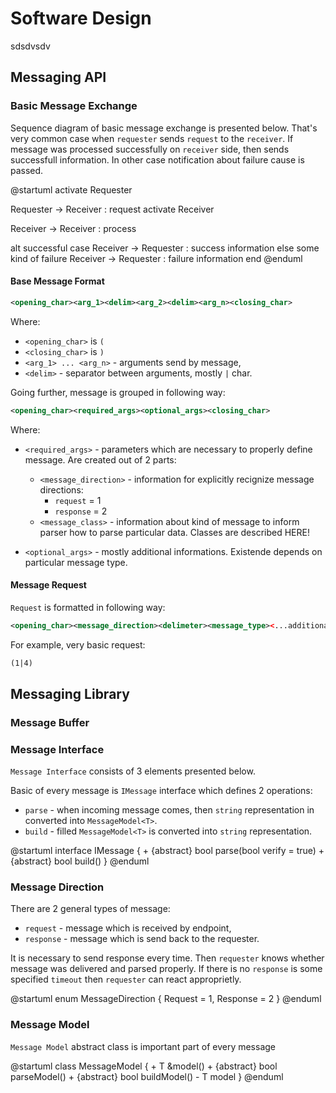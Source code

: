 # Software Design

sdsdvsdv

## Messaging API

### Basic Message Exchange

Sequence diagram of basic message exchange is presented below. That's very common case when `requester` sends `request` to the `receiver`. If message was processed successfully on `receiver` side, then sends successfull information. In other case notification about failure cause is passed.

@startuml 
activate Requester

Requester -> Receiver : request
activate Receiver

Receiver -> Receiver : process

alt successful case
    Receiver -> Requester : success information
else some kind of failure
    Receiver -> Requester : failure information
end
@enduml

#### Base Message Format

```xml
<opening_char><arg_1><delim><arg_2><delim><arg_n><closing_char>
```

Where:
- `<opening_char>` is `(`
- `<closing_char>` is `)`
- `<arg_1> ... <arg_n>` - arguments send by message,
- `<delim>` - separator between arguments, mostly `|` char.

Going further, message is grouped in following way:

```xml
<opening_char><required_args><optional_args><closing_char>
```

Where:
- `<required_args>` - parameters which are necessary to properly define message. Are created out of 2 parts:
    - `<message_direction>` - information for explicitly recignize message directions:
        - `request` = 1
        - `response` = 2
    - `<message_class>` - information about kind of message to inform parser how to parse particular data. Classes are described HERE!

- `<optional_args>` - mostly additional informations. Existende depends on particular message type.


#### Message Request

`Request` is formatted in following way:

```xml
<opening_char><message_direction><delimeter><message_type><...additional_arguments...><closing_char>
```

For example, very basic request:

```xml
(1|4)
```

## Messaging Library

### Message Buffer

### Message Interface

`Message Interface` consists of 3 elements presented below.

Basic of every message is `IMessage` interface which defines 2 operations:
- `parse` - when incoming message comes, then `string` representation in converted into `MessageModel<T>`.
- `build` - filled `MessageModel<T>` is converted into `string` representation.

@startuml 
interface IMessage
{
    + {abstract} bool parse(bool verify = true)
    + {abstract} bool build()
}
@enduml

### Message Direction

There are 2 general types of message:
- `request` - message which is received by endpoint,
- `response` - message which is send back to the requester.

It is necessary to send response every time. Then `requester` knows whether message was delivered and parsed properly. If there is no `response` is some specified `timeout` then `requester` can react approprietly. 

@startuml 
enum MessageDirection
{
    Request = 1,
    Response = 2
}
@enduml

### Message Model

`Message Model` abstract class is important part of every message

@startuml 
class MessageModel<T> 
{
    + T &model()
    + {abstract} bool parseModel()
    + {abstract} bool buildModel()
    - T model
}
@enduml


